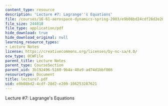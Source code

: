 ```yaml
---
content_type: resource
description: 'Lecture #7: Lagrange''s Equations'
file: /courses/16-61-aerospace-dynamics-spring-2003/e9b08bd24cdf28d2e209106253287621_lecture7.pdf
file_size: 244018
file_type: application/pdf
hide_download: true
hide_download_original: null
learning_resource_types:
- Lecture Notes
license: https://creativecommons.org/licenses/by-nc-sa/4.0/
ocw_type: OCWFile
parent_title: Lecture Notes
parent_type: CourseSection
parent_uid: 3b192496-5160-9b4a-40a9-ad74d1bbf866
resourcetype: Document
title: lecture7.pdf
uid: e9b08bd2-4cdf-28d2-e209-106253287621
---
```

Lecture #7: Lagrange's Equations